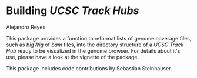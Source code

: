 # Building *UCSC Track Hubs*

<p class="author-name">Alejandro Reyes</p>

This package provides a function to reformat lists of genome coverage
files, such as *bigWig* of *bam* files, into the directory structure of
a *UCSC* *Track Hub* ready to be visualized in the genome browser. For 
details about it's use, please have a look at the vignette of the package.

This package includes code contributions by Sebastian Steinhauser.
